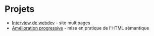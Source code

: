 # Projets

- [Interview de webdev](./interview-webdev) - site multipages
- [Amélioration progressive](progressive-enhancement) - mise en pratique de l'HTML sémantique

